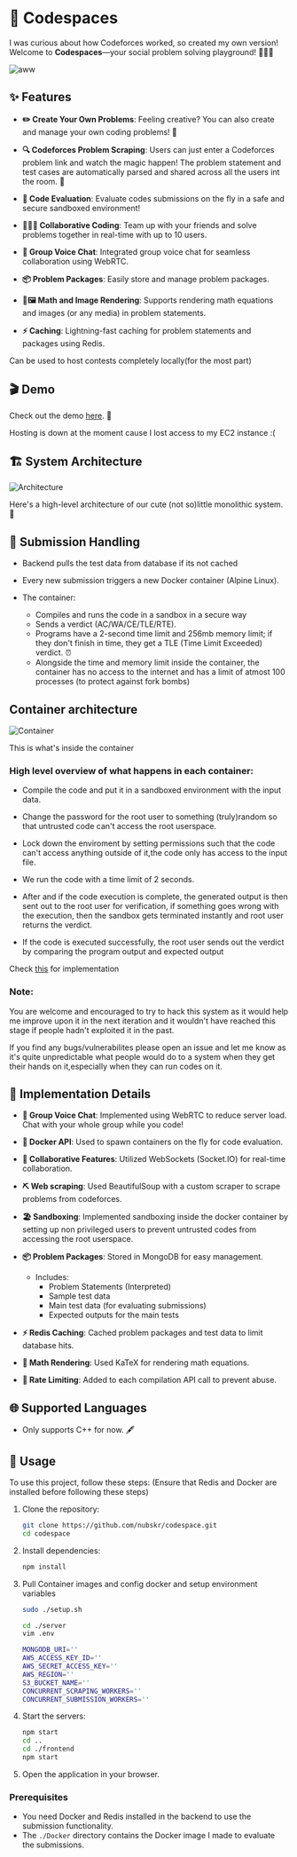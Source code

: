 # 🎉 Codespaces

I was curious about how Codeforces worked, so  created my own version! Welcome to **Codespaces**—your social problem solving playground! 🧑‍💻✨

![aww](./misc/aww.png)

## ✨ Features

- **✏️ Create Your Own Problems**: Feeling creative? You can also create and manage your own coding problems! 🎨

- **🔍 Codeforces Problem Scraping**: Users can just enter a Codeforces problem link and watch the magic happen! The problem statement and test cases are automatically parsed and shared across all the users int the room. 🌟

- **🚀 Code Evaluation**: Evaluate codes submissions on the fly in a safe and secure sandboxed environment!

- **👩👨‍💻 Collaborative Coding**: Team up with your friends and solve problems together in real-time with up to 10 users. 

- **🎤 Group Voice Chat**: Integrated group voice chat for seamless collaboration using WebRTC. 

- **📦 Problem Packages**: Easily store and manage problem packages.

- **🧮🖼️ Math and Image Rendering**: Supports rendering math equations and images (or any media) in problem statements.

- **⚡ Caching**: Lightning-fast caching for problem statements and packages using Redis.

Can be used to host contests completely locally(for the most part)

## 🎬 Demo

Check out the demo [here](https://youtu.be/FdmE1Rnjy0o). 🍿

Hosting is down at the moment cause I lost access to my EC2 instance :(

## 🏗️ System Architecture

![Architecture](./misc/architecture.png)

Here's a high-level architecture of our cute (not so)little monolithic system. 🥰

## 📝 Submission Handling

- Backend pulls the test data from database if its not cached

- Every new submission triggers a new Docker container (Alpine Linux).

- The container:
   - Compiles and runs the code in a sandbox in a secure way
   - Sends a verdict (AC/WA/CE/TLE/RTE).
   - Programs have a 2-second time limit and 256mb memory limit; if they don't finish in time, they get a TLE (Time Limit Exceeded) verdict. ⏰
   - Alongside the time and memory limit inside the container, the container has no access to the internet and has a limit of atmost 100 processes (to protect against fork bombs)

## Container architecture

![Container](./misc/container.jpg)

This is what's inside the container 

### High level overview of what happens in each container:

- Compile the code and put it in a sandboxed environment with the input data.

- Change the password for the root user to something (truly)random so that untrusted code can't access the root userspace.

- Lock down the enviroment by setting permissions such that the code can't access anything outside of it,the code only has access to the input file.

- We run the code with a time limit of 2 seconds.

- After and if the code execution is complete, the generated output is then sent out to the root user for verification, if something goes wrong with the execution, then the sandbox gets terminated instantly and root user returns the verdict.

- If the code is executed successfully, the root user sends out the verdict by comparing the program output and expected output

Check [this](./Docker/doshit.sh) for implementation

### Note:
 
You are welcome and encouraged to try to hack this system as it would help me improve upon it in the next iteration and it wouldn't have reached this stage if people hadn't exploited it in the past.

If you find any bugs/vulnerabilites please open an issue and let me know as it's quite unpredictable what people would do to a system when they get their hands on it,especially when they can run codes on it.

## 🔧 Implementation Details

- **🎤 Group Voice Chat**: Implemented using WebRTC to reduce server load. Chat with your whole group while you code!

- **🐳 Docker API**: Used to spawn containers on the fly for code evaluation.

- **🤝 Collaborative Features**: Utilized WebSockets (Socket.IO) for real-time collaboration.

- **⛏ Web scraping**: Used BeautifulSoup with a custom scraper to scrape problems from codeforces.

- **🏖️ Sandboxing**: Implemented sandboxing inside the docker container by setting up non privileged users to prevent untrusted codes from accessing the root userspace.

- **📦 Problem Packages**: Stored in MongoDB for easy management.
  - Includes:
    - Problem Statements (Interpreted)
    - Sample test data
    - Main test data (for evaluating submissions)
    - Expected outputs for the main tests

- **⚡ Redis Caching**: Cached problem packages and test data to limit database hits.

- **🧮 Math Rendering**: Used KaTeX for rendering math equations.

- **🚫 Rate Limiting**: Added to each compilation API call to prevent abuse.

## 🌐 Supported Languages

- Only supports C++ for now. 🖋️

## 🚀 Usage

To use this project, follow these steps:
(Ensure that Redis and Docker are installed before following these steps)

1. Clone the repository:
   ```sh
   git clone https://github.com/nubskr/codespace.git
   cd codespace
   ```

2. Install dependencies:
   ```sh
   npm install
   ```
3. Pull Container images and config docker and setup environment variables
   ```sh
   sudo ./setup.sh

   cd ./server
   vim .env

   MONGODB_URI=''
   AWS_ACCESS_KEY_ID=''
   AWS_SECRET_ACCESS_KEY=''
   AWS_REGION=''
   S3_BUCKET_NAME=''
   CONCURRENT_SCRAPING_WORKERS=''
   CONCURRENT_SUBMISSION_WORKERS=''
   ```
3. Start the servers:
   ```sh
   npm start
   cd ..
   cd ./frontend
   npm start
   ```
4. Open the application in your browser.

### Prerequisites

- You need Docker and Redis installed in the backend to use the submission functionality.
- The `./Docker` directory contains the Docker image I made to evaluate the submissions.
